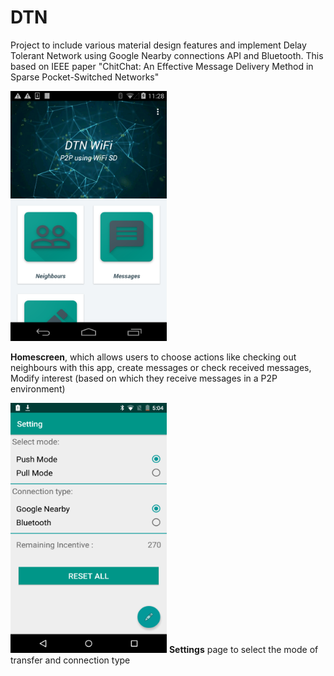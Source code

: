 # DTN
Project to include various material design features and implement Delay Tolerant Network using Google Nearby connections API and Bluetooth. This based on IEEE paper "ChitChat: An Effective Message Delivery Method in Sparse Pocket-Switched Networks"

<img src="images/homescreen.png" width="250" height="400"/>

<b>Homescreen</b>, which allows users to choose actions like checking out neighbours with this app, create messages or check received messages, Modify interest (based on which they receive messages in a P2P environment)

<img src="images/Screenshot_2018-06-04-05-04-11.png" width="250" height="400"/>
<b>Settings</b> page to select the mode of transfer and connection type


